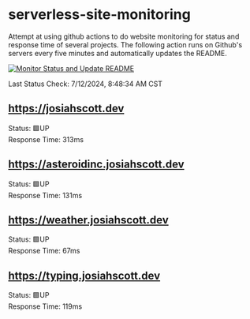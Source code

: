 # serverless-site-monitoring
Attempt at using github actions to do website monitoring for status and response time of several projects. The following action runs on Github's servers every five minutes and automatically updates the README.  

[![Monitor Status and Update README](https://github.com/JosiahSco/serverless-site-monitoring/actions/workflows/monitor.yaml/badge.svg)](https://github.com/JosiahSco/serverless-site-monitoring/actions/workflows/monitor.yaml)

Last Status Check: 7/12/2024, 8:48:34 AM CST

## https://josiahscott.dev
Status: 🟩UP  
Response Time: 313ms

## https://asteroidinc.josiahscott.dev
Status: 🟩UP  
Response Time: 131ms

## https://weather.josiahscott.dev
Status: 🟩UP  
Response Time: 67ms

## https://typing.josiahscott.dev
Status: 🟩UP  
Response Time: 119ms

